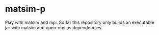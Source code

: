 # matsim-p
Play with matsim and mpi. So far this repository only builds an executable jar with matsim and open-mpi as dependencies. 
